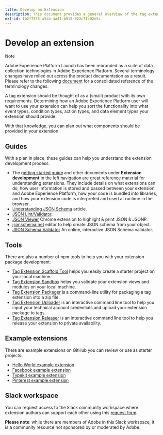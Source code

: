 ```yaml
---
title: Develop an Extension
description: This document provides a general overview of the tag extension development process with links to further documentation for more detailed processes.
exl-id: fb2f7275-a5da-4a41-b915-822c71c02e5c
---
```

# Develop an extension

>[!NOTE]
>
>Adobe Experience Platform Launch has been rebranded as a suite of data collection technologies in Adobe Experience Platform. Several terminology changes have rolled out across the product documentation as a result. Please refer to the following [document](../../term-updates.md) for a consolidated reference of the terminology changes.

A tag extension should be thought of as a (small) product with its own requirements. Determining how an Adobe Experience Platform user will want to use your extension can help you sort the functionality into what event types, condition types, action types, and data element types your extension should provide.

With that knowledge, you can plan out what components should be provided in your extension.

## Guides

With a plan in place, these guides can help you understand the extension development process:

* The [getting started guide](../getting-started.md) and other documents under **Extension development** in the left navigation are great reference material for understanding extensions. They include details on what extensions can do, how user information is stored and passed between your extension and Adobe Experience Platform, how your code is bundled into libraries, and how your extension code is interpreted and used at runtime in the browser.
* [Understanding JSON Schema](https://spacetelescope.github.io/understanding-json-schema/index.html#) article.
* [JSON Lint/Validator](https://jsonlint.com/).
* [JSON Viewer](https://chrome.google.com/webstore/detail/json-viewer/gbmdgpbipfallnflgajpaliibnhdgobh) Chrome extension to highlight & print JSON & JSONP.
* [jsonschema.net](https://jsonschema.net/#/editor) editor to help create JSON schema from your object.
* [JSON Schema Validator](https://www.jsonschemavalidator.net) An online, interactive JSON Schema validator.

## Tools

There are also a number of npm tools to help you with your extension package development:

* [Tag Extension Scaffold Tool](https://www.npmjs.com/package/@adobe/reactor-scaffold) helps you easily create a starter project on your local machine.
* [Tag Extension Sandbox](https://www.npmjs.com/package/@adobe/reactor-sandbox) helps you validate your extension views and modules on your local machine.
* [Tag Extension Packager](https://www.npmjs.com/package/@adobe/reactor-packager) is a command-line utility for packaging a tag extension into a zip file.
* [Tag Extension Uploader](https://www.npmjs.com/package/@adobe/reactor-uploader) is an interactive command line tool to help you input your technical account credentials and upload your extension package to tags.
* [Tag Extension Releaser](https://www.npmjs.com/package/@adobe/reactor-releaser) is an interactive command line tool to help you release your extension to private availability.

## Example extensions

There are example extensions on GitHub you can review or use as starter projects:

* [Hello World example extension](https://github.com/adobe/reactor-helloworld-extension)
* [Facebook example extension](https://github.com/Adobe-Marketing-Cloud-Activation/extension-facebookpixel)
* [Typekit example extension](https://github.com/jeffchasin/extension-typekit)
* [Pinterest example extension](https://github.com/jeffchasin/extension-pinterest)

## Slack workspace

You can request access to the Slack community workspace where extension authors can support each other using this [request form](https://docs.google.com/forms/d/e/1FAIpQLScq1m63YkDrRpvPLhzUqtfoleWiDDTTXZsSivIXRfFdlSMzpQ/viewform).

**Please note**: while there are members of Adobe in this Slack workspace, it is a community resource not sponsored by or moderated by Adobe.
